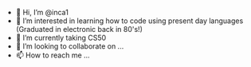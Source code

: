 - 👋 Hi, I’m @inca1
- 👀 I’m interested in learning how to code using present day languages (Graduated in electronic back in 80's!)
- 🌱 I’m currently taking CS50 
- 💞️ I’m looking to collaborate on ...
- 📫 How to reach me ...

<!---
inca1/inca1 is a ✨ special ✨ repository because its `README.md` (this file) appears on your GitHub profile.
You can click the Preview link to take a look at your changes.
--->
